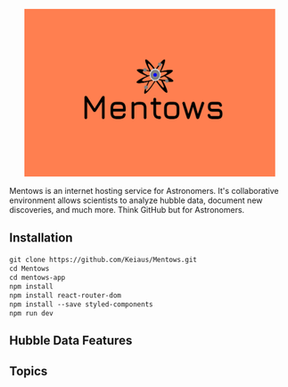 <p align="center">
  <img src="/mentows-app/src/assets/Mentows3.png" alt="Alt Text" style="height:300px; width:450px">
</p>

Mentows is an internet hosting service for Astronomers. It's collaborative environment allows scientists to analyze hubble data, document new discoveries, and much more. Think GitHub but for Astronomers.

Installation
---
```
git clone https://github.com/Keiaus/Mentows.git
cd Mentows
cd mentows-app
npm install
npm install react-router-dom
npm install --save styled-components
npm run dev
```

Hubble Data Features
--- 
Topics 
---
